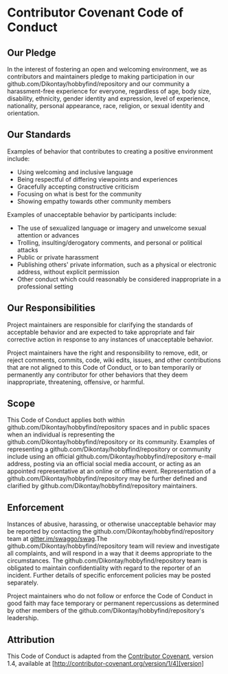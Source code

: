 # Contributor Covenant Code of Conduct

## Our Pledge

In the interest of fostering an open and welcoming environment, we as contributors and maintainers pledge to making participation in our github.com/Dikontay/hobbyfind/repository and our community a harassment-free experience for everyone, regardless of age, body size, disability, ethnicity, gender identity and expression, level of experience, nationality, personal appearance, race, religion, or sexual identity and orientation.

## Our Standards

Examples of behavior that contributes to creating a positive environment include:

* Using welcoming and inclusive language
* Being respectful of differing viewpoints and experiences
* Gracefully accepting constructive criticism
* Focusing on what is best for the community
* Showing empathy towards other community members

Examples of unacceptable behavior by participants include:

* The use of sexualized language or imagery and unwelcome sexual attention or advances
* Trolling, insulting/derogatory comments, and personal or political attacks
* Public or private harassment
* Publishing others' private information, such as a physical or electronic address, without explicit permission
* Other conduct which could reasonably be considered inappropriate in a professional setting

## Our Responsibilities

Project maintainers are responsible for clarifying the standards of acceptable behavior and are expected to take appropriate and fair corrective action in response to any instances of unacceptable behavior.

Project maintainers have the right and responsibility to remove, edit, or reject comments, commits, code, wiki edits, issues, and other contributions that are not aligned to this Code of Conduct, or to ban temporarily or permanently any contributor for other behaviors that they deem inappropriate, threatening, offensive, or harmful.

## Scope

This Code of Conduct applies both within github.com/Dikontay/hobbyfind/repository spaces and in public spaces when an individual is representing the github.com/Dikontay/hobbyfind/repository or its community. Examples of representing a github.com/Dikontay/hobbyfind/repository or community include using an official github.com/Dikontay/hobbyfind/repository e-mail address, posting via an official social media account, or acting as an appointed representative at an online or offline event. Representation of a github.com/Dikontay/hobbyfind/repository may be further defined and clarified by github.com/Dikontay/hobbyfind/repository maintainers.

## Enforcement

Instances of abusive, harassing, or otherwise unacceptable behavior may be reported by contacting the github.com/Dikontay/hobbyfind/repository team at [gitter.im/swaggo/swag](https://gitter.im/swaggo/swag).The github.com/Dikontay/hobbyfind/repository team will review and investigate all complaints, and will respond in a way that it deems appropriate to the circumstances. The github.com/Dikontay/hobbyfind/repository team is obligated to maintain confidentiality with regard to the reporter of an incident. Further details of specific enforcement policies may be posted separately.

Project maintainers who do not follow or enforce the Code of Conduct in good faith may face temporary or permanent repercussions as determined by other members of the github.com/Dikontay/hobbyfind/repository's leadership.

## Attribution

This Code of Conduct is adapted from the [Contributor Covenant][homepage], version 1.4, available at [http://contributor-covenant.org/version/1/4][version]

[homepage]: http://contributor-covenant.org
[version]: http://contributor-covenant.org/version/1/4/
